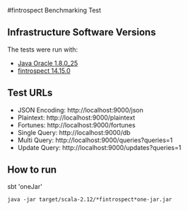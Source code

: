 #fintrospect Benchmarking Test

## Infrastructure Software Versions
The tests were run with:

* [Java Oracle 1.8.0_25](http://www.oracle.com/technetwork/java/javase)
* [fintrospect 14.15.0](https://github.com/daviddenton/fintrospect)

## Test URLs

- JSON Encoding: http://localhost:9000/json
- Plaintext: http://localhost:9000/plaintext
- Fortunes: http://localhost:9000/fortunes
- Single Query: http://localhost:9000/db
- Multi Query: http://localhost:9000/queries?queries=1
- Update Query: http://localhost:9000/updates?queries=1

## How to run
sbt 'oneJar'

`java -jar target/scala-2.12/*fintrospect*one-jar.jar`

